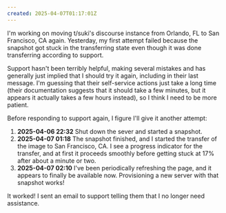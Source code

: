 ```yaml
---
created: 2025-04-07T01:17:01Z
---
```


I'm working on moving t/suki's discourse instance from Orlando, FL to San Francisco, CA again. Yesterday, my first attempt failed because the snapshot got stuck in the transferring state even though it was done transferring according to support.

Support hasn't been terribly helpful, making several mistakes and has generally just implied that I should try it again, including in their last message. I'm guessing that their self-service actions just take a long time (their documentation suggests that it should take a few minutes, but it appears it actually takes a few hours instead), so I think I need to be more patient.

Before responding to support again, I figure I'll give it another attempt:

1. **2025-04-06 22:32** Shut down the sever and started a snapshot.
2. **2025-04-07 01:18** The snapshot finished, and I started the transfer of the image to San Francisco, CA. I see a progress indicator for the transfer, and at first it proceeds smoothly before getting stuck at 17% after about a minute or two.
3. **2025-04-07 02:10** I've been periodically refreshing the page, and it appears to finally be available now. Provisioning a new server with that snapshot works!

It worked! I sent an email to support telling them that I no longer need assistance.
